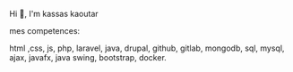 Hi 👋, I'm kassas kaoutar


mes competences:


html ,css, js, php, laravel, java, drupal, github, gitlab, mongodb, sql, mysql, ajax, javafx, java swing, bootstrap, docker.
